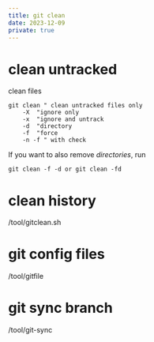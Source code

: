 ```yaml
---
title: git clean
date: 2023-12-09
private: true
---
```

# clean untracked
clean files

	git clean " clean untracked files only
        -X  "ignore only
        -x  "ignore and untrack
        -d  "directory
        -f  "force
        -n -f " with check

If you want to also remove *directories*, run

	git clean -f -d or git clean -fd

# clean history
/tool/gitclean.sh

# git config files 
/tool/gitfile
# git sync branch
/tool/git-sync
